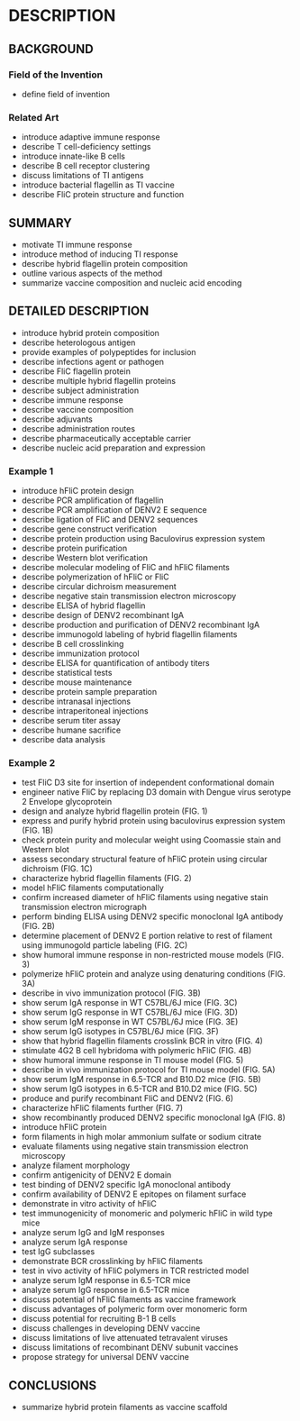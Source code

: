 # DESCRIPTION

## BACKGROUND

### Field of the Invention

- define field of invention

### Related Art

- introduce adaptive immune response
- describe T cell-deficiency settings
- introduce innate-like B cells
- describe B cell receptor clustering
- discuss limitations of TI antigens
- introduce bacterial flagellin as TI vaccine
- describe FliC protein structure and function

## SUMMARY

- motivate TI immune response
- introduce method of inducing TI response
- describe hybrid flagellin protein composition
- outline various aspects of the method
- summarize vaccine composition and nucleic acid encoding

## DETAILED DESCRIPTION

- introduce hybrid protein composition
- describe heterologous antigen
- provide examples of polypeptides for inclusion
- describe infections agent or pathogen
- describe FliC flagellin protein
- describe multiple hybrid flagellin proteins
- describe subject administration
- describe immune response
- describe vaccine composition
- describe adjuvants
- describe administration routes
- describe pharmaceutically acceptable carrier
- describe nucleic acid preparation and expression

### Example 1

- introduce hFliC protein design
- describe PCR amplification of flagellin
- describe PCR amplification of DENV2 E sequence
- describe ligation of FliC and DENV2 sequences
- describe gene construct verification
- describe protein production using Baculovirus expression system
- describe protein purification
- describe Western blot verification
- describe molecular modeling of FliC and hFliC filaments
- describe polymerization of hFliC or FliC
- describe circular dichroism measurement
- describe negative stain transmission electron microscopy
- describe ELISA of hybrid flagellin
- describe design of DENV2 recombinant IgA
- describe production and purification of DENV2 recombinant IgA
- describe immunogold labeling of hybrid flagellin filaments
- describe B cell crosslinking
- describe immunization protocol
- describe ELISA for quantification of antibody titers
- describe statistical tests
- describe mouse maintenance
- describe protein sample preparation
- describe intranasal injections
- describe intraperitoneal injections
- describe serum titer assay
- describe humane sacrifice
- describe data analysis

### Example 2

- test FliC D3 site for insertion of independent conformational domain
- engineer native FliC by replacing D3 domain with Dengue virus serotype 2 Envelope glycoprotein
- design and analyze hybrid flagellin protein (FIG. 1)
- express and purify hybrid protein using baculovirus expression system (FIG. 1B)
- check protein purity and molecular weight using Coomassie stain and Western blot
- assess secondary structural feature of hFliC protein using circular dichroism (FIG. 1C)
- characterize hybrid flagellin filaments (FIG. 2)
- model hFliC filaments computationally
- confirm increased diameter of hFliC filaments using negative stain transmission electron micrograph
- perform binding ELISA using DENV2 specific monoclonal IgA antibody (FIG. 2B)
- determine placement of DENV2 E portion relative to rest of filament using immunogold particle labeling (FIG. 2C)
- show humoral immune response in non-restricted mouse models (FIG. 3)
- polymerize hFliC protein and analyze using denaturing conditions (FIG. 3A)
- describe in vivo immunization protocol (FIG. 3B)
- show serum IgA response in WT C57BL/6J mice (FIG. 3C)
- show serum IgG response in WT C57BL/6J mice (FIG. 3D)
- show serum IgM response in WT C57BL/6J mice (FIG. 3E)
- show serum IgG isotypes in C57BL/6J mice (FIG. 3F)
- show that hybrid flagellin filaments crosslink BCR in vitro (FIG. 4)
- stimulate 4G2 B cell hybridoma with polymeric hFliC (FIG. 4B)
- show humoral immune response in TI mouse model (FIG. 5)
- describe in vivo immunization protocol for TI mouse model (FIG. 5A)
- show serum IgM response in 6.5-TCR and B10.D2 mice (FIG. 5B)
- show serum IgG isotypes in 6.5-TCR and B10.D2 mice (FIG. 5C)
- produce and purify recombinant FliC and DENV2 (FIG. 6)
- characterize hFliC filaments further (FIG. 7)
- show recombinantly produced DENV2 specific monoclonal IgA (FIG. 8)
- introduce hFliC protein
- form filaments in high molar ammonium sulfate or sodium citrate
- evaluate filaments using negative stain transmission electron microscopy
- analyze filament morphology
- confirm antigenicity of DENV2 E domain
- test binding of DENV2 specific IgA monoclonal antibody
- confirm availability of DENV2 E epitopes on filament surface
- demonstrate in vitro activity of hFliC
- test immunogenicity of monomeric and polymeric hFliC in wild type mice
- analyze serum IgG and IgM responses
- analyze serum IgA response
- test IgG subclasses
- demonstrate BCR crosslinking by hFliC filaments
- test in vivo activity of hFliC polymers in TCR restricted model
- analyze serum IgM response in 6.5-TCR mice
- analyze serum IgG response in 6.5-TCR mice
- discuss potential of hFliC filaments as vaccine framework
- discuss advantages of polymeric form over monomeric form
- discuss potential for recruiting B-1 B cells
- discuss challenges in developing DENV vaccine
- discuss limitations of live attenuated tetravalent viruses
- discuss limitations of recombinant DENV subunit vaccines
- propose strategy for universal DENV vaccine

## CONCLUSIONS

- summarize hybrid protein filaments as vaccine scaffold

